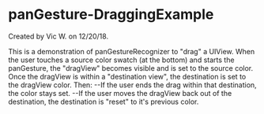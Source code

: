 # panGesture-DraggingExample
Created by Vic W. on 12/20/18.

This is a demonstration of panGestureRecognizer to "drag" a UIView. When the user touches a source color swatch (at the bottom) and starts the panGesture, the "dragView" becomes visible and is set to the source color. Once the dragView is within a "destination view", the destination is set to the dragView color. Then:
   --If the user ends the drag within that destination, the color stays set.
   --If the user moves the dragView back out of the destination, the destination is "reset" to it's previous color.

